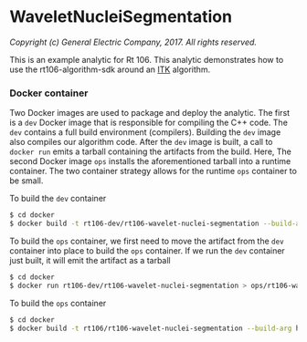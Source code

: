 # WaveletNucleiSegmentation

_Copyright (c) General Electric Company, 2017.  All rights reserved._

This is an example analytic for Rt 106. This analytic demonstrates how to use the rt106-algorithm-sdk around an [ITK](http://www.itk.org) algorithm.

### Docker container

Two Docker images are used to package and deploy the analytic.  The first is a ```dev``` Docker image that is responsible for compiling the C++ code.  The ```dev``` contains a full build environment (compilers). Building the ```dev``` image also compiles our algorithm code. After the ```dev``` image is built, a call to ```docker run``` emits a tarball containing the artifacts from the build.  Here, The second Docker image ```ops``` installs the aforementioned tarball into a runtime container.  The two container strategy allows for the runtime ```ops``` container to be small.

To build the ```dev``` container

```sh
$ cd docker
$ docker build -t rt106-dev/rt106-wavelet-nuclei-segmentation --build-arg http_proxy=$http_proxy --build-arg https_proxy=$https_proxy --build-arg no_proxy=$no_proxy dev
```

To build the ```ops``` container, we first need to move the artifact from the ```dev``` container
into place to build the ```ops``` container. If we run the ```dev``` container just built, it will
emit the artifact as a tarball

```sh
$ cd docker
$ docker run rt106-dev/rt106-wavelet-nuclei-segmentation > ops/rt106-wavelet-nuclei-segmentation.tar.gz
```

To build the ```ops``` container
```sh
$ cd docker
$ docker build -t rt106/rt106-wavelet-nuclei-segmentation --build-arg http_proxy=$http_proxy --build-arg https_proxy=$https_proxy --build-arg no_proxy=$no_proxy ops
```
